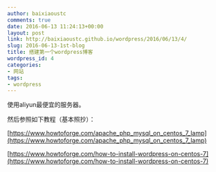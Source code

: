 ```yaml
---
author: baixiaoustc
comments: true
date: 2016-06-13 11:24:13+00:00
layout: post
link: http://baixiaoustc.github.io/wordpress/2016/06/13/4/
slug: 2016-06-13-1st-blog
title: 搭建第一个wordpress博客
wordpress_id: 4
categories:
- 网站
tags:
- wordpress
---
```




使用aliyun最便宜的服务器。

然后参照如下教程（基本照抄）：

[https://www.howtoforge.com/apache_php_mysql_on_centos_7_lamp](https://www.howtoforge.com/apache_php_mysql_on_centos_7_lamp)

[https://www.howtoforge.com/how-to-install-wordpress-on-centos-7](https://www.howtoforge.com/how-to-install-wordpress-on-centos-7)
